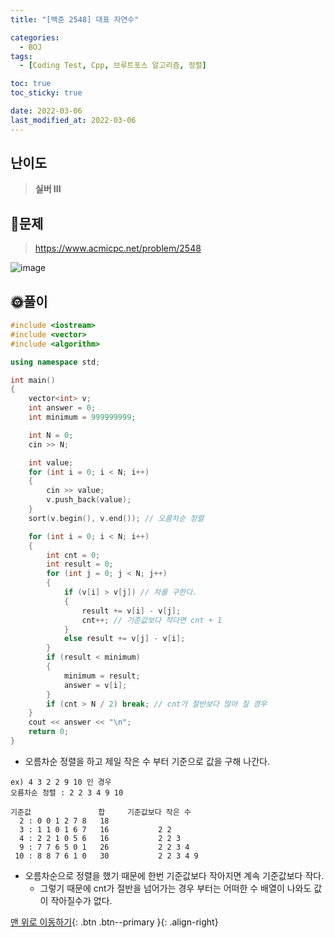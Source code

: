 ```yaml
---
title: "[백준 2548] 대표 자연수"

categories:
  - BOJ
tags:
  - [Coding Test, Cpp, 브루트포스 알고리즘, 정렬]

toc: true
toc_sticky: true

date: 2022-03-06
last_modified_at: 2022-03-06
---
```


## 난이도

> **실버 III**

## 📜문제

> <https://www.acmicpc.net/problem/2548>

![image](https://user-images.githubusercontent.com/81313733/156914953-9db8818e-775d-4621-8ce9-84a8a8b2a963.png)

## 🌞풀이

```c++
#include <iostream>
#include <vector>
#include <algorithm>

using namespace std;

int main()
{
	vector<int> v;
	int answer = 0;
	int minimum = 999999999;

	int N = 0;
	cin >> N;

	int value;
	for (int i = 0; i < N; i++)
	{
		cin >> value;
		v.push_back(value);
	}
	sort(v.begin(), v.end()); // 오름차순 정렬

	for (int i = 0; i < N; i++)
	{
		int cnt = 0;
		int result = 0;
		for (int j = 0; j < N; j++)
		{
			if (v[i] > v[j]) // 차를 구한다.
			{
				result += v[i] - v[j];
				cnt++; // 기준값보다 작다면 cnt + 1
			}
			else result += v[j] - v[i];
		}
		if (result < minimum)
		{
			minimum = result;
			answer = v[i];
		}
		if (cnt > N / 2) break; // cnt가 절반보다 많아 질 경우
	}
	cout << answer << "\n";
	return 0;
}
```

- 오름차순 정렬을 하고 제일 작은 수 부터 기준으로 값을 구해 나간다.

```
ex) 4 3 2 2 9 10 인 경우
오름차순 정렬 : 2 2 3 4 9 10

기준값               합     기준값보다 작은 수
  2 : 0 0 1 2 7 8   18
  3 : 1 1 0 1 6 7   16           2 2
  4 : 2 2 1 0 5 6   16           2 2 3
  9 : 7 7 6 5 0 1   26           2 2 3 4
 10 : 8 8 7 6 1 0   30           2 2 3 4 9

```

- 오름차순으로 정렬을 했기 때문에 한번 기준값보다 작아지면 계속 기준값보다 작다.
  - 그렇기 때문에 cnt가 절반을 넘어가는 경우 부터는 어떠한 수 배열이 나와도 값이 작아질수가 없다.

[맨 위로 이동하기](#){: .btn .btn--primary }{: .align-right}
